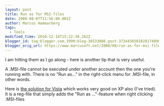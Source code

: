 ```yaml
---
layout: post
title: Run as for MSI-files
date: 2008-08-07T11:56:00.001Z
author: Marcus Hammarberg
tags:
  - Tools
modified_time: 2010-12-14T15:22:38.262Z
blogger_id: tag:blogger.com,1999:blog-36533086.post-3734436501828174890
blogger_orig_url: https://www.marcusoft.net/2008/08/run-as-for-msi-files.html
---
```



I am
hitting them as I go along - here is another tip that is very useful.

A .MSI-file cannot be executed under
another account then the one you're running with. There is no "Run
as..." in the right-click menu for .MSI-file, in other words.

Here is [the solution for
Vista](http://juice.altiris.com/download/1382/msi-run-as-administrator-context-menu-for-vista)
which works very good on XP also (I've tried). It is a
reg-file that simply adds the "Run as ..."-feature when right clicking
.MSI-files
